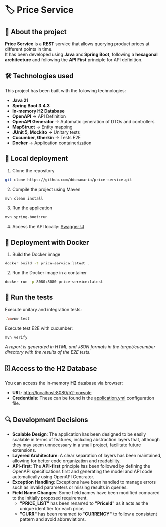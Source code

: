 
# 🏷️ Price Service

## 📌 About the project
**Price Service** is a **REST** service that allows querying product prices at different points in time.  
It has been developed using **Java** and **Spring Boot**, following a **hexagonal architecture** and following the **API First** principle for API definition.


## 🛠️ Technologies used

This project has been built with the following technologies:

- **Java 21**
- **Spring Boot 3.4.3**
- **In-memory H2 Database**
- **OpenAPI** → API Definition
- **OpenAPI Generator** → Automatic generation of DTOs and controllers
- **MapStruct** → Entity mapping
- **JUnit 5, Mockito** → Unitary tests
- **Cucumber, Gherkin** → Tests E2E
- **Docker** → Application containerization


## 🚀 Local deployment

1. Clone the repository
```sh
git clone https://github.com/ddonamaria/price-service.git
```

2. Compile the project using Maven
```sh
mvn clean install
```

3. Run the application
```sh
mvn spring-boot:run
```

4. Access the API locally:
   [Swagger UI](http://localhost:8080/swagger-ui/index.html)


## 🐳 Deployment with Docker

1. Build the Docker image 
```sh
docker build -t price-service:latest .
```

2. Run the Docker image in a container
```sh
docker run -p 8080:8080 price-service:latest
```


## 🧪 Run the tests

Execute unitary and integration tests:
```sh
.\mvnw test
```

Execute test E2E with cucumber:
```sh
mvn verify
```
_A report is generated in HTML and JSON formats in the target/cucumber directory with the results of the E2E tests._


## 🗄️ Access to the H2 Database
You can access the in-memory **H2** database via browser:

- **URL**: [http://localhost:8080/h2-console](http://localhost:8080/h2-console)
- **Credentials**: These can be found in the [application.yml](src/main/resources/application.yaml) configuration file.



## 🔍 Development Decisions

- **Scalable Design**: The application has been designed to be easily scalable in terms of features, including abstraction layers that, although they may seem unnecessary in a small project, facilitate future extensions.
- **Layered Architecture**: A clear separation of layers has been maintained, allowing for better code organization and readability.
- **API-first**: The **API-first** principle has been followed by defining the OpenAPI specifications first and generating the model and API code automatically using OpenAPI Generator.
- **Exception Handling**: Exceptions have been handled to manage errors such as invalid parameters or missing results in queries.
- **Field Name Changes**: Some field names have been modified compared to the initially proposed requirement. 
    - **"PRICE_LIST"** has been renamed to **"PriceId"** as it acts as the unique identifier for each price.
    - **"CURR"** has been renamed to **"CURRENCY"** to follow a consistent pattern and avoid abbreviations.

